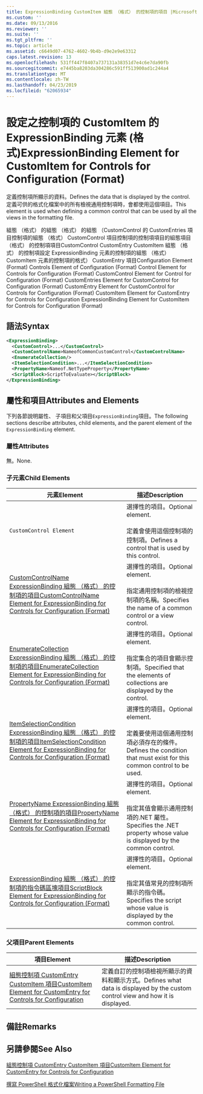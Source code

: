 ```yaml
---
title: ExpressionBinding CustomItem 組態 （格式） 的控制項的項目 |Microsoft Docs
ms.custom: ''
ms.date: 09/13/2016
ms.reviewer: ''
ms.suite: ''
ms.tgt_pltfrm: ''
ms.topic: article
ms.assetid: c6649d07-4762-4602-9b4b-d9e2e9e63312
caps.latest.revision: 13
ms.openlocfilehash: 531ff447f8407a737131a38351d7e4c6e7da90fb
ms.sourcegitcommit: e7445ba8203da304286c591ff513900ad1c244a4
ms.translationtype: MT
ms.contentlocale: zh-TW
ms.lasthandoff: 04/23/2019
ms.locfileid: "62065934"
---
```

# <a name="expressionbinding-element-for-customitem-for-controls-for-configuration-format"></a><span data-ttu-id="d6d03-102">設定之控制項的 CustomItem 的 ExpressionBinding 元素 (格式)</span><span class="sxs-lookup"><span data-stu-id="d6d03-102">ExpressionBinding Element for CustomItem for Controls for Configuration (Format)</span></span>

<span data-ttu-id="d6d03-103">定義控制項所顯示的資料。</span><span class="sxs-lookup"><span data-stu-id="d6d03-103">Defines the data that is displayed by the control.</span></span> <span data-ttu-id="d6d03-104">定義可供的格式化檔案中的所有檢視通用控制項時，會都使用這個項目。</span><span class="sxs-lookup"><span data-stu-id="d6d03-104">This element is used when defining a common control that can be used by all the views in the formatting file.</span></span>

<span data-ttu-id="d6d03-105">組態 （格式） 的組態 （格式） 的組態 （CustomControl 的 CustomEntries 項目控制項的組態 （格式） CustomControl 項目控制項的控制項項目的組態項目 （格式） 的控制項項目CustomControl CustomEntry CustomItem 組態 （格式） 的控制項設定 ExpressionBinding 元素的控制項的組態 （格式） CustomItem 元素的控制項的格式） CustomEntry 項目</span><span class="sxs-lookup"><span data-stu-id="d6d03-105">Configuration Element (Format) Controls Element of Configuration (Format) Control Element for Controls for Configuration (Format) CustomControl Element for Control for Configuration (Format) CustomEntries Element for CustomControl for Configuration (Format) CustomEntry Element for CustomControl for Controls for Configuration (Format) CustomItem Element for CustomEntry for Controls for Configuration ExpressionBinding Element for CustomItem for Controls for Configuration (Format)</span></span>

## <a name="syntax"></a><span data-ttu-id="d6d03-106">語法</span><span class="sxs-lookup"><span data-stu-id="d6d03-106">Syntax</span></span>

```xml
<ExpressionBinding>
  <CustomControl>...</CustomControl>
  <CustomControlName>NameofCommonCustomControl</CustomControlName>
  <EnumerateCollection/>
  <ItemSelectionCondition>...</ItemSelectionCondition>
  <PropertyName>Nameof.NetTypeProperty</PropertyName>
  <ScriptBlock>ScriptToEvaluate></ScriptBlock>
</ExpressionBinding>
```

## <a name="attributes-and-elements"></a><span data-ttu-id="d6d03-107">屬性和項目</span><span class="sxs-lookup"><span data-stu-id="d6d03-107">Attributes and Elements</span></span>

<span data-ttu-id="d6d03-108">下列各節說明屬性、 子項目和父項目`ExpressionBinding`項目。</span><span class="sxs-lookup"><span data-stu-id="d6d03-108">The following sections describe attributes, child elements, and the parent element of the `ExpressionBinding` element.</span></span>

### <a name="attributes"></a><span data-ttu-id="d6d03-109">屬性</span><span class="sxs-lookup"><span data-stu-id="d6d03-109">Attributes</span></span>

<span data-ttu-id="d6d03-110">無。</span><span class="sxs-lookup"><span data-stu-id="d6d03-110">None.</span></span>

### <a name="child-elements"></a><span data-ttu-id="d6d03-111">子元素</span><span class="sxs-lookup"><span data-stu-id="d6d03-111">Child Elements</span></span>

|<span data-ttu-id="d6d03-112">元素</span><span class="sxs-lookup"><span data-stu-id="d6d03-112">Element</span></span>|<span data-ttu-id="d6d03-113">描述</span><span class="sxs-lookup"><span data-stu-id="d6d03-113">Description</span></span>|
|-------------|-----------------|
|`CustomControl Element`|<span data-ttu-id="d6d03-114">選擇性的項目。</span><span class="sxs-lookup"><span data-stu-id="d6d03-114">Optional element.</span></span><br /><br /> <span data-ttu-id="d6d03-115">定義會使用這個控制項的控制項。</span><span class="sxs-lookup"><span data-stu-id="d6d03-115">Defines a control that is used by this control.</span></span>|
|[<span data-ttu-id="d6d03-116">CustomControlName ExpressionBinding 組態 （格式） 的控制項的項目</span><span class="sxs-lookup"><span data-stu-id="d6d03-116">CustomControlName Element for ExpressionBinding for Controls for Configuration (Format)</span></span>](./customcontrolname-element-for-expressionbinding-for-controls-for-configuration-format.md)|<span data-ttu-id="d6d03-117">選擇性的項目。</span><span class="sxs-lookup"><span data-stu-id="d6d03-117">Optional element.</span></span><br /><br /> <span data-ttu-id="d6d03-118">指定通用控制項的檢視控制項的名稱。</span><span class="sxs-lookup"><span data-stu-id="d6d03-118">Specifies the name of a common control or a view control.</span></span>|
|[<span data-ttu-id="d6d03-119">EnumerateCollection ExpressionBinding 組態 （格式） 的控制項的項目</span><span class="sxs-lookup"><span data-stu-id="d6d03-119">EnumerateCollection Element for ExpressionBinding for Controls for Configuration (Format)</span></span>](./enumeratecollection-element-for-expressionbinding-for-controls-for-configuration-format.md)|<span data-ttu-id="d6d03-120">選擇性的項目。</span><span class="sxs-lookup"><span data-stu-id="d6d03-120">Optional element.</span></span><br /><br /> <span data-ttu-id="d6d03-121">指定集合的項目會顯示控制項。</span><span class="sxs-lookup"><span data-stu-id="d6d03-121">Specified that the elements of collections are displayed by the control.</span></span>|
|[<span data-ttu-id="d6d03-122">ItemSelectionCondition ExpressionBinding 組態 （格式） 的控制項的項目</span><span class="sxs-lookup"><span data-stu-id="d6d03-122">ItemSelectionCondition Element for ExpressionBinding for Controls for Configuration (Format)</span></span>](./itemselectioncondition-element-for-expressionbinding-for-controls-for-configuration-format.md)|<span data-ttu-id="d6d03-123">選擇性的項目。</span><span class="sxs-lookup"><span data-stu-id="d6d03-123">Optional element.</span></span><br /><br /> <span data-ttu-id="d6d03-124">定義要使用這個通用控制項必須存在的條件。</span><span class="sxs-lookup"><span data-stu-id="d6d03-124">Defines the condition that must exist for this common control to be used.</span></span>|
|[<span data-ttu-id="d6d03-125">PropertyName ExpressionBinding 組態 （格式） 的控制項的項目</span><span class="sxs-lookup"><span data-stu-id="d6d03-125">PropertyName Element for ExpressionBinding for Controls for Configuration (Format)</span></span>](./propertyname-element-for-expressionbinding-for-controls-for-configuration-format.md)|<span data-ttu-id="d6d03-126">選擇性的項目。</span><span class="sxs-lookup"><span data-stu-id="d6d03-126">Optional element.</span></span><br /><br /> <span data-ttu-id="d6d03-127">指定其值會顯示通用控制項的.NET 屬性。</span><span class="sxs-lookup"><span data-stu-id="d6d03-127">Specifies the .NET property whose value is displayed by the common control.</span></span>|
|[<span data-ttu-id="d6d03-128">ExpressionBinding 組態 （格式） 的控制項的指令碼區塊項目</span><span class="sxs-lookup"><span data-stu-id="d6d03-128">ScriptBlock Element for ExpressionBinding for Controls for Configuration (Format)</span></span>](./scriptblock-element-for-expressionbinding-for-controls-for-configuration-format.md)|<span data-ttu-id="d6d03-129">選擇性的項目。</span><span class="sxs-lookup"><span data-stu-id="d6d03-129">Optional element.</span></span><br /><br /> <span data-ttu-id="d6d03-130">指定其值常見的控制項所顯示的指令碼。</span><span class="sxs-lookup"><span data-stu-id="d6d03-130">Specifies the script whose value is displayed by the common control.</span></span>|

### <a name="parent-elements"></a><span data-ttu-id="d6d03-131">父項目</span><span class="sxs-lookup"><span data-stu-id="d6d03-131">Parent Elements</span></span>

|<span data-ttu-id="d6d03-132">項目</span><span class="sxs-lookup"><span data-stu-id="d6d03-132">Element</span></span>|<span data-ttu-id="d6d03-133">描述</span><span class="sxs-lookup"><span data-stu-id="d6d03-133">Description</span></span>|
|-------------|-----------------|
|[<span data-ttu-id="d6d03-134">組態控制項 CustomEntry CustomItem 項目</span><span class="sxs-lookup"><span data-stu-id="d6d03-134">CustomItem Element for CustomEntry for Controls for Configuration</span></span>](./customitem-element-for-customentry-for-controls-for-configuration-format.md)|<span data-ttu-id="d6d03-135">定義自訂的控制項檢視所顯示的資料和顯示方式。</span><span class="sxs-lookup"><span data-stu-id="d6d03-135">Defines what data is displayed by the custom control view and how it is displayed.</span></span>|

## <a name="remarks"></a><span data-ttu-id="d6d03-136">備註</span><span class="sxs-lookup"><span data-stu-id="d6d03-136">Remarks</span></span>

## <a name="see-also"></a><span data-ttu-id="d6d03-137">另請參閱</span><span class="sxs-lookup"><span data-stu-id="d6d03-137">See Also</span></span>

[<span data-ttu-id="d6d03-138">組態控制項 CustomEntry CustomItem 項目</span><span class="sxs-lookup"><span data-stu-id="d6d03-138">CustomItem Element for CustomEntry for Controls for Configuration</span></span>](./customitem-element-for-customentry-for-controls-for-configuration-format.md)

[<span data-ttu-id="d6d03-139">撰寫 PowerShell 格式化檔案</span><span class="sxs-lookup"><span data-stu-id="d6d03-139">Writing a PowerShell Formatting File</span></span>](./writing-a-powershell-formatting-file.md)

